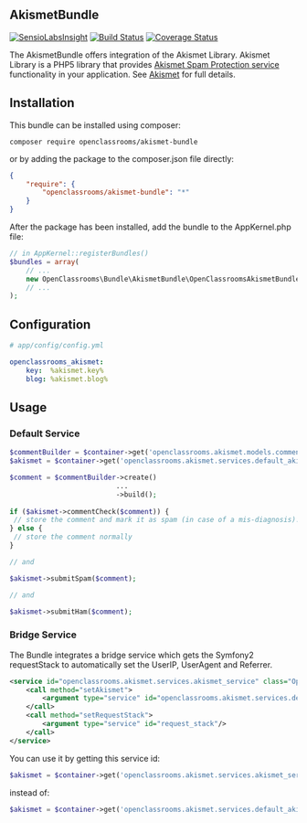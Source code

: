 AkismetBundle
-------------
[![SensioLabsInsight](https://insight.sensiolabs.com/projects/243552ac-5d33-4e9c-b05a-186fc6f507ea/mini.png)](https://insight.sensiolabs.com/projects/243552ac-5d33-4e9c-b05a-186fc6f507ea)
[![Build Status](https://travis-ci.org/OpenClassrooms/AkismetBundle.svg)](https://travis-ci.org/OpenClassrooms/AkismetBundle)
[![Coverage Status](https://coveralls.io/repos/OpenClassrooms/AkismetBundle/badge.svg?branch=master)](https://coveralls.io/r/OpenClassrooms/AkismetBundle?branch=master)

The AkismetBundle offers integration of the Akismet Library.
Akismet Library is a PHP5 library that provides [Akismet Spam Protection service](https://akismet.com/) functionality in your application.
See [Akismet](https://github.com/OpenClassrooms/Akismet) for full details.

## Installation
This bundle can be installed using composer:

```composer require openclassrooms/akismet-bundle```

or by adding the package to the composer.json file directly:

```json
{
    "require": {
        "openclassrooms/akismet-bundle": "*"
    }
}
```

After the package has been installed, add the bundle to the AppKernel.php file:
```php
// in AppKernel::registerBundles()
$bundles = array(
    // ...
    new OpenClassrooms\Bundle\AkismetBundle\OpenClassroomsAkismetBundle(),
    // ...
);
```

## Configuration
```yml
# app/config/config.yml

openclassrooms_akismet:
    key:  %akismet.key%
    blog: %akismet.blog%
```

## Usage
### Default Service
```php
$commentBuilder = $container->get('openclassrooms.akismet.models.comment_builder');
$akismet = $container->get('openclassrooms.akismet.services.default_akismet_service');

$comment = $commentBuilder->create()
                          ...
                          ->build();
               
if ($akismet->commentCheck($comment)) {
 // store the comment and mark it as spam (in case of a mis-diagnosis).
} else {
 // store the comment normally
}

// and

$akismet->submitSpam($comment);

// and

$akismet->submitHam($comment);
```

### Bridge Service
The Bundle integrates a bridge service which gets the Symfony2 requestStack to automatically set the UserIP, UserAgent and Referrer.
```xml
<service id="openclassrooms.akismet.services.akismet_service" class="OpenClassrooms\Bundle\AkismetBundle\Services\Impl\AkismetServiceImpl">
    <call method="setAkismet">
        <argument type="service" id="openclassrooms.akismet.services.default_akismet_service"/>
    </call>
    <call method="setRequestStack">
        <argument type="service" id="request_stack"/>
    </call>
</service>
```

You can use it by getting this service id:
```php
$akismet = $container->get('openclassrooms.akismet.services.akismet_service');

```
instead of:
```php
$akismet = $container->get('openclassrooms.akismet.services.default_akismet_service');

```
